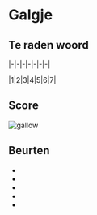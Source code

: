 # Galgje

## Te raden woord

|-|-|-|-|-|-|-|

|1|2|3|4|5|6|7|

## Score
![gallow](./images/1.png)

## Beurten
* 
* 
* 
* 
* 
